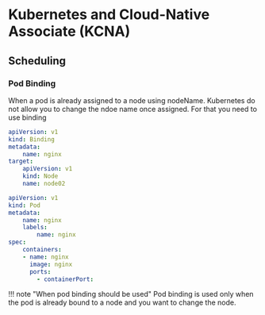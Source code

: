 # Kubernetes and Cloud-Native Associate (KCNA)

## Scheduling
### Pod Binding
When a pod is already assigned to a node using nodeName. Kubernetes do not allow you to change the ndoe name once assigned. For that you need to use binding

```yaml title="pod-binding.yml"
apiVersion: v1
kind: Binding 
metadata:
    name: nginx
target:
    apiVersion: v1
    kind: Node 
    name: node02
```

```yaml title="pod-definition.yml"
apiVersion: v1
kind: Pod
metadata:
    name: nginx 
    labels:
        name: nginx
spec:
    containers:
    - name: nginx 
      image: nginx 
      ports:
        - containerPort:
```

!!! note "When pod binding should be used"
    Pod binding is used only when the pod is already bound to a node and you want to change the node. 
